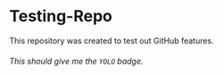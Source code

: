 # Testing-Repo
This repository was created to test out GitHub features.

###### This should give me the `YOLO` badge.
